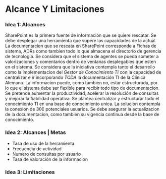 # Alcance Y Limitaciones

### Idea 1: Alcances
SharePoint es la primera fuente de información que se quiere rescatar. Se debe desplegar una herramienta que supere las capacidades de la actual. La documentacion que se rescata en SharePoint corresponde a Fichas de sistema, ADRs como tambien todo lo que almacena el directorio de gerencia de tecnologia. Se considera que el sistema de agentes se pueda someter a valorizaciones y comentarios dentro de ventanas desplegables que esten en el sistema. Se considera que la iniciativa contempla tanto el desarrollo como la implementacion del *Gestor de Conocimiento TI* con la capacidad de centralizar e ir incorporando *TODA* la documentación TI de la Clínica Alemana. La informacion puede, como tambien no, estar estructurada, por lo que el sistema debe ser flexible para recibir todo tipo de documentacion. Se pretende aumentar la productividad, acelerar la resolución de consultas y mejorar la fiabilidad operativa. Se plantea centralizar y estructurar todo el conocimiento TI en una base de conocimiento unica. La solucion contempla la conexion de 300 potenciales usuarios. Se debe asegurar la actualizacion de la documentacion, como tambien su vigencia continua desde la base de conocimiento.
### Idea 2: Alcances | Metas
* Tasa de uso de la herramienta
* Frecuencia de actividad
* Numero de consultas por usuario
* Tasa de valoración de la informacion
### Idea 3: Limitaciones
